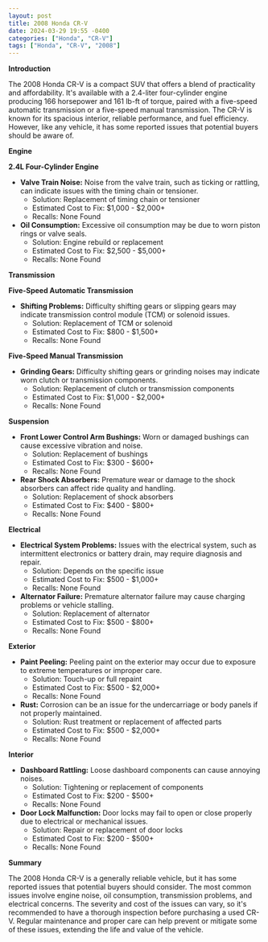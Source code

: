 ```yaml
---
layout: post
title: 2008 Honda CR-V
date: 2024-03-29 19:55 -0400
categories: ["Honda", "CR-V"]
tags: ["Honda", "CR-V", "2008"]
---
```

**Introduction**

The 2008 Honda CR-V is a compact SUV that offers a blend of practicality and affordability. It's available with a 2.4-liter four-cylinder engine producing 166 horsepower and 161 lb-ft of torque, paired with a five-speed automatic transmission or a five-speed manual transmission. The CR-V is known for its spacious interior, reliable performance, and fuel efficiency. However, like any vehicle, it has some reported issues that potential buyers should be aware of.

**Engine**

**2.4L Four-Cylinder Engine**

* **Valve Train Noise:** Noise from the valve train, such as ticking or rattling, can indicate issues with the timing chain or tensioner.
    * Solution: Replacement of timing chain or tensioner
    * Estimated Cost to Fix: $1,000 - $2,000+
    * Recalls: None Found
* **Oil Consumption:** Excessive oil consumption may be due to worn piston rings or valve seals.
    * Solution: Engine rebuild or replacement
    * Estimated Cost to Fix: $2,500 - $5,000+
    * Recalls: None Found

**Transmission**

**Five-Speed Automatic Transmission**

* **Shifting Problems:** Difficulty shifting gears or slipping gears may indicate transmission control module (TCM) or solenoid issues.
    * Solution: Replacement of TCM or solenoid
    * Estimated Cost to Fix: $800 - $1,500+
    * Recalls: None Found

**Five-Speed Manual Transmission**

* **Grinding Gears:** Difficulty shifting gears or grinding noises may indicate worn clutch or transmission components.
    * Solution: Replacement of clutch or transmission components
    * Estimated Cost to Fix: $1,000 - $2,000+
    * Recalls: None Found

**Suspension**

* **Front Lower Control Arm Bushings:** Worn or damaged bushings can cause excessive vibration and noise.
    * Solution: Replacement of bushings
    * Estimated Cost to Fix: $300 - $600+
    * Recalls: None Found
* **Rear Shock Absorbers:** Premature wear or damage to the shock absorbers can affect ride quality and handling.
    * Solution: Replacement of shock absorbers
    * Estimated Cost to Fix: $400 - $800+
    * Recalls: None Found

**Electrical**

* **Electrical System Problems:** Issues with the electrical system, such as intermittent electronics or battery drain, may require diagnosis and repair.
    * Solution: Depends on the specific issue
    * Estimated Cost to Fix: $500 - $1,000+
    * Recalls: None Found
* **Alternator Failure:** Premature alternator failure may cause charging problems or vehicle stalling.
    * Solution: Replacement of alternator
    * Estimated Cost to Fix: $500 - $800+
    * Recalls: None Found

**Exterior**

* **Paint Peeling:** Peeling paint on the exterior may occur due to exposure to extreme temperatures or improper care.
    * Solution: Touch-up or full repaint
    * Estimated Cost to Fix: $500 - $2,000+
    * Recalls: None Found
* **Rust:** Corrosion can be an issue for the undercarriage or body panels if not properly maintained.
    * Solution: Rust treatment or replacement of affected parts
    * Estimated Cost to Fix: $500 - $2,000+
    * Recalls: None Found

**Interior**

* **Dashboard Rattling:** Loose dashboard components can cause annoying noises.
    * Solution: Tightening or replacement of components
    * Estimated Cost to Fix: $200 - $500+
    * Recalls: None Found
* **Door Lock Malfunction:** Door locks may fail to open or close properly due to electrical or mechanical issues.
    * Solution: Repair or replacement of door locks
    * Estimated Cost to Fix: $200 - $500+
    * Recalls: None Found

**Summary**

The 2008 Honda CR-V is a generally reliable vehicle, but it has some reported issues that potential buyers should consider. The most common issues involve engine noise, oil consumption, transmission problems, and electrical concerns. The severity and cost of the issues can vary, so it's recommended to have a thorough inspection before purchasing a used CR-V. Regular maintenance and proper care can help prevent or mitigate some of these issues, extending the life and value of the vehicle.
